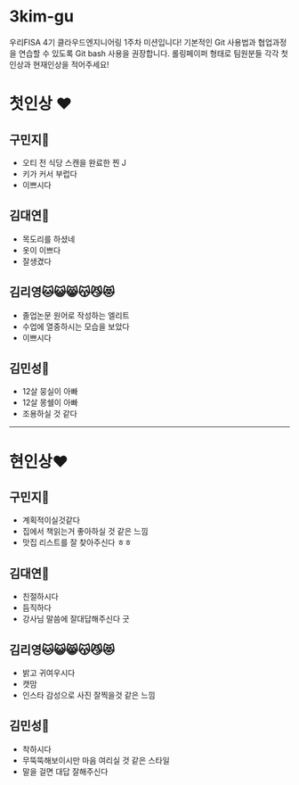 # 3kim-gu
우리FISA 4기 클라우드엔지니어링 1주차 미션입니다!
기본적인 Git 사용법과 협업과정을 연습할 수 있도록 Git bash 사용을 권장합니다. 
롤링페이퍼 형태로 팀원분들 각각 첫인상과 현재인상을 적어주세요!

# 첫인상 :heart:
## 구민지:koala:
- 오티 전 식당 스캔을 완료한 찐 J
- 키가 커서 부럽다
- 이쁘시다

## 김대연:chicken:
- 목도리를 하셨네
- 옷이 이쁘다
- 잘생겼다

## 김리영:cat::smiley_cat::smile_cat::kissing_cat::smirk_cat::heart_eyes_cat:
- 졸업논문 원어로 작성하는 엘리트
- 수업에 열중하시는 모습을 보았다
- 이쁘시다

## 김민성:dog:
- 12살 뭉실이 아빠
- 12살 몽쉘이 아빠
- 조용하실 것 같다

--- 

# 현인상:heart:

## 구민지:koala:
- 계획적이실것같다
- 집에서 책읽는거 좋아하실 것 같은 느낌
- 맛집 리스트를 잘 찾아주신다 ㅎㅎ 

## 김대연:chicken:
-  친절하시다
-  듬직하다
-  강사님 말씀에 잘대답해주신다 굿

## 김리영:cat::smiley_cat::smile_cat::kissing_cat::smirk_cat::heart_eyes_cat:
- 밝고 귀여우시다
- 캣맘
- 인스타 감성으로 사진 잘찍을것 같은 느낌

## 김민성:dog:
- 착하시다
- 무뚝뚝해보이시만 마음 여리실 것 같은 스타일
- 말을 걸면 대답 잘해주신다
